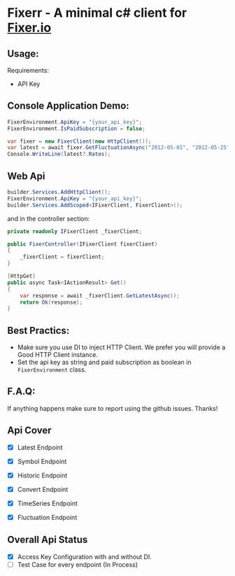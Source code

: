 # Fixerr - A minimal c# client for [Fixer.io](https://fixer.io/)

## Usage:
Requirements:
- API Key

## Console Application Demo:
``` c#
FixerEnvironment.ApiKey = "{your_api_key}";
FixerEnvironment.IsPaidSubscription = false;

var fixer = new FixerClient(new HttpClient());
var latest = await fixer.GetFluctuationAsync("2012-05-01", "2012-05-25");
Console.WriteLine(latest?.Rates);
```

## Web Api
```c#
builder.Services.AddHttpClient();
FixerEnvironment.ApiKey = "{your_api_key}";
builder.Services.AddScoped<IFixerClient, FixerClient>();
```

and in the controller section:
```c#
private readonly IFixerClient _fixerClient;

public FixerController(IFixerClient fixerClient)
{
    _fixerClient = fixerClient;
}

[HttpGet]
public async Task<IActionResult> Get()
{
    var response = await _fixerClient.GetLatestAsync();
    return Ok(response);
}
```

## Best Practics:
- Make sure you use DI to inject HTTP Client. We prefer you will provide a Good HTTP Client instance.
- Set the api key as string and paid subscription as boolean in ```FixerEnvironment``` class.


## F.A.Q:
If anything happens make sure to report using the github issues. Thanks!



## Api Cover
- [x] Latest Endpoint
- [x] Symbol Endpoint
- [x] Historic Endpoint
- [x] Convert Endpoint
- [x] TimeSeries Endpoint
- [x] Fluctuation Endpoint


## Overall Api Status
- [x] Access Key Configuration with and without DI.
- [ ] Test Case for every endpoint (In Process)